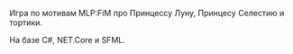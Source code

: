 Игра по мотивам MLP:FiM про Принцессу Луну, Принцесу Селестию и тортики.

На базе C#, NET.Core и SFML.
